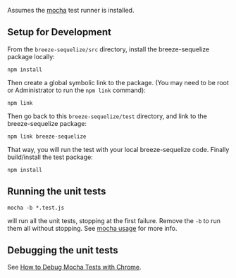 ﻿Assumes the [mocha](https://mochajs.org/) test runner is installed.

## Setup for Development

From the `breeze-sequelize/src` directory, install the breeze-sequelize package locally:

    npm install

Then create a global symbolic link to the package.  (You may need to be root or Administrator to run the `npm link` command):

	npm link

Then go back to this `breeze-sequelize/test` directory, and link to the breeze-sequelize package:

    npm link breeze-sequelize

That way, you will run the test with your local breeze-sequelize code.  Finally build/install the test package:

    npm install

## Running the unit tests

    mocha -b *.test.js

will run all the unit tests, stopping at the first failure.  Remove the `-b` to run them all without stopping.  See [mocha usage](https://mochajs.org/#usage) for more info.

## Debugging the unit tests

See [How to Debug Mocha Tests with Chrome](http://blog.andrewray.me/how-to-debug-mocha-tests-with-chrome/).
